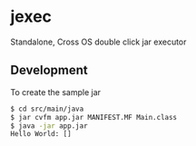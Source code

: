 # jexec
Standalone, Cross OS double click jar executor


## Development

To create the sample jar

```bash
$ cd src/main/java
$ jar cvfm app.jar MANIFEST.MF Main.class 
$ java -jar app.jar 
Hello World: []
```
